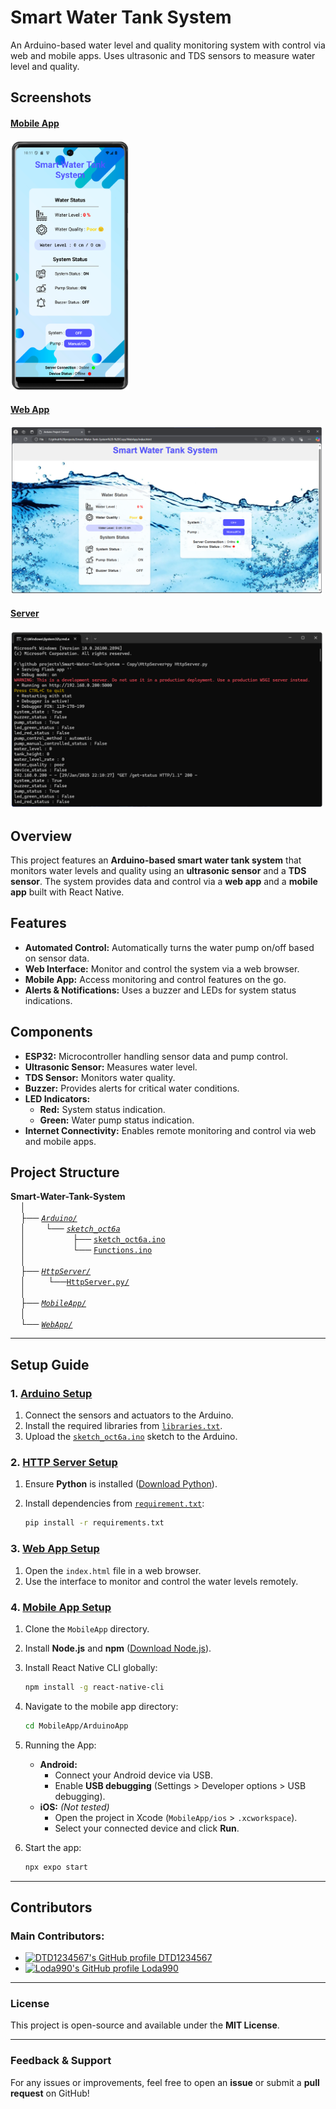 # Smart Water Tank System

An Arduino-based water level and quality monitoring system with control via web and mobile apps. Uses ultrasonic and TDS sensors to measure water level and quality.

## Screenshots

#### [Mobile App](./MobileApp/)
<a href="./MobileApp/"><img src="./README src/app.png" height="400px"></a>

#### [Web App](./WebApp/)
<a href="./WebApp/"><img src="./README src/web.png" width="500px"></a>

#### [Server](./HttpServer/)
<a href="./HttpServer/"><img src="./README src/server.png" width="500px"></a>


## Overview
This project features an **Arduino-based smart water tank system** that monitors water levels and quality using an **ultrasonic sensor** and a **TDS sensor**. The system provides data and control via a **web app** and a **mobile app** built with React Native.

## Features
- **Automated Control:** Automatically turns the water pump on/off based on sensor data.
- **Web Interface:** Monitor and control the system via a web browser.
- **Mobile App:** Access monitoring and control features on the go.
- **Alerts & Notifications:** Uses a buzzer and LEDs for system status indications.

## Components
- **ESP32:** Microcontroller handling sensor data and pump control.
- **Ultrasonic Sensor:** Measures water level.
- **TDS Sensor:** Monitors water quality.
- **Buzzer:** Provides alerts for critical water conditions.
- **LED Indicators:**
  - **Red:** System status indication.
  - **Green:** Water pump status indication.
- **Internet Connectivity:** Enables remote monitoring and control via web and mobile apps.


## Project Structure
**Smart-Water-Tank-System**<br>
&nbsp;&nbsp;&nbsp;&nbsp;│<br>
&nbsp;&nbsp;&nbsp;&nbsp;├── [_`Arduino/`_](./Arduino/)<br>
&nbsp;&nbsp;&nbsp;&nbsp;│    &nbsp;&nbsp;&nbsp;&nbsp;&nbsp;&nbsp;&nbsp;└──  [_`sketch_oct6a`_](./Arduino/sketch_oct6a/)<br>
&nbsp;&nbsp;&nbsp;&nbsp;│    &nbsp;&nbsp;&nbsp;&nbsp;&nbsp;&nbsp;&nbsp;     &nbsp;&nbsp;&nbsp;&nbsp;&nbsp;&nbsp;&nbsp;&nbsp;&nbsp;&nbsp;├── [`sketch_oct6a.ino`](./Arduino/sketch_oct6a/sketch_oct6a.ino)<br>
&nbsp;&nbsp;&nbsp;&nbsp;│    &nbsp;&nbsp;&nbsp;&nbsp;&nbsp;&nbsp;&nbsp;     &nbsp;&nbsp;&nbsp;&nbsp;&nbsp;&nbsp;&nbsp;&nbsp;&nbsp;&nbsp;└── [`Functions.ino`](./Arduino/sketch_oct6a/Functions.ino)<br>
&nbsp;&nbsp;&nbsp;&nbsp;│<br>
&nbsp;&nbsp;&nbsp;&nbsp;├── [_`HttpServer/`_](./HttpServer/)<br>
&nbsp;&nbsp;&nbsp;&nbsp;│    &nbsp;&nbsp;&nbsp;&nbsp;&nbsp;&nbsp;&nbsp;&nbsp;└──[`HttpServer.py/`](./HttpServer/HttpServer.py)<br>
&nbsp;&nbsp;&nbsp;&nbsp;│<br>
&nbsp;&nbsp;&nbsp;&nbsp;├── [_`MobileApp/`_](./MobileApp/)<br>
&nbsp;&nbsp;&nbsp;&nbsp;│<br>
&nbsp;&nbsp;&nbsp;&nbsp;└── [_`WebApp/`_](./WebApp/)<br>

---

## Setup Guide

### 1. [Arduino Setup](./Arduino/)
1. Connect the sensors and actuators to the Arduino.
2. Install the required libraries from [`libraries.txt`](./Arduino/sketch_oct6a/libraries.txt).
3. Upload the [`sketch_oct6a.ino`](./Arduino/sketch_oct6a/sketch_oct6a.ino) sketch to the Arduino.

### 2. [HTTP Server Setup](./HttpServer/)
1. Ensure **Python** is installed ([Download Python](https://www.python.org/)).
2. Install dependencies from [`requirement.txt`](./HttpServer/requirement.txt):
 
    ```bash
    pip install -r requirements.txt
    ```

### 3. [Web App Setup](./WebApp/)
1. Open the `index.html` file in a web browser.
2. Use the interface to monitor and control the water levels remotely.

### 4. [Mobile App Setup](./MobileApp/)
1. Clone the `MobileApp` directory.
2. Install **Node.js** and **npm** ([Download Node.js](https://nodejs.org/)).
3. Install React Native CLI globally:
    ```bash
    npm install -g react-native-cli
    ```
4. Navigate to the mobile app directory:
    ```bash
    cd MobileApp/ArduinoApp
    ```
5. Running the App:
   - **Android:**
     - Connect your Android device via USB.
     - Enable **USB debugging** (Settings > Developer options > USB debugging).
   - **iOS:** *(Not tested)*
     - Open the project in Xcode (`MobileApp/ios` > `.xcworkspace`).
     - Select your connected device and click **Run**.
6. Start the app:
 
    ```bash
    npx expo start
    ```

---

## Contributors

### Main Contributors:

- [<img src="https://github.com/DTD1234567.png" width="20" height="20" alt="DTD1234567's GitHub profile" /> DTD1234567](https://github.com/DTD1234567)
- [<img src="https://github.com/Loda990.png" width="20" height="20" alt="Loda990's GitHub profile" /> Loda990](https://github.com/Loda990)

---

### License
This project is open-source and available under the **MIT License**.

---

### Feedback & Support
For any issues or improvements, feel free to open an **issue** or submit a **pull request** on GitHub!
